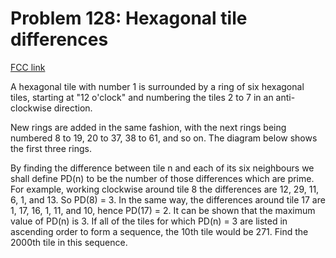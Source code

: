 # Problem 128: Hexagonal tile differences

[FCC link](https://www.freecodecamp.org/learn/coding-interview-prep/project-euler/problem-128-hexagonal-tile-differences)

A hexagonal tile with number 1 is surrounded by a ring of six hexagonal tiles,
starting at "12 o'clock" and numbering the tiles 2 to 7 in an anti-clockwise
direction.

New rings are added in the same fashion, with the next rings being numbered 8 to
19, 20 to 37, 38 to 61, and so on. The diagram below shows the first three
rings.

By finding the difference between tile n and each of its six neighbours we shall
define PD(n) to be the number of those differences which are prime. For example,
working clockwise around tile 8 the differences are 12, 29, 11, 6, 1, and 13. So
PD(8) = 3. In the same way, the differences around tile 17 are 1, 17, 16, 1, 11,
and 10, hence PD(17) = 2. It can be shown that the maximum value of PD(n) is 3.
If all of the tiles for which PD(n) = 3 are listed in ascending order to form a
sequence, the 10th tile would be 271. Find the 2000th tile in this sequence.
